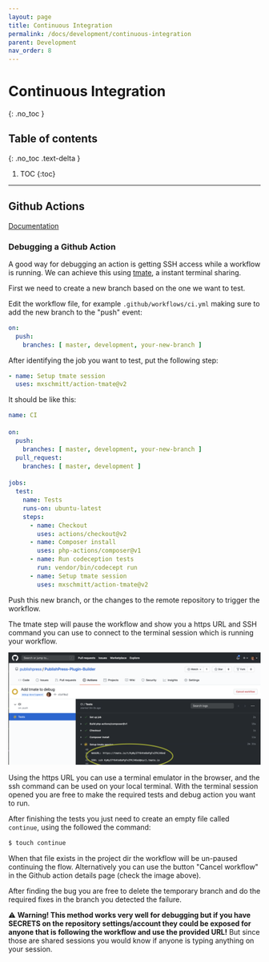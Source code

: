 ```yaml
---
layout: page
title: Continuous Integration
permalink: /docs/development/continuous-integration
parent: Development
nav_order: 8
---
```


# Continuous Integration
{: .no_toc }

## Table of contents
{: .no_toc .text-delta }

1. TOC
{:toc}

---

## Github Actions

[Documentation](https://docs.github.com/en/actions)

### Debugging a Github Action

A good way for debugging an action is getting SSH access while a workflow is running.
We can achieve this using [tmate](https://tmate.io/), a instant terminal sharing. 

First we need to create a new branch based on the one we want to test.

Edit the workflow file, for example `.github/workflows/ci.yml` making sure to add the new branch to the "push" event:

```yaml
on:
  push:
    branches: [ master, development, your-new-branch ]
```
After identifying the job you want to test, put the following step:

````yaml
- name: Setup tmate session
  uses: mxschmitt/action-tmate@v2
```` 

It should be like this:

```yaml
name: CI

on:
  push:
    branches: [ master, development, your-new-branch ]
  pull_request:
    branches: [ master, development ]

jobs:
  test:
    name: Tests
    runs-on: ubuntu-latest
    steps:
      - name: Checkout
        uses: actions/checkout@v2
      - name: Composer install
        uses: php-actions/composer@v1
      - name: Run codeception tests
        run: vendor/bin/codecept run
      - name: Setup tmate session
        uses: mxschmitt/action-tmate@v2
```

Push this new branch, or the changes to the remote repository to trigger the workflow.

The tmate step will pause the workflow and show you a https URL and SSH command you can use to connect to the terminal
session which is running your workflow.

![Paused Workflow Example](/assets/img/paused-github-action-example.png "Paused Workflow Example")

Using the https URL you can use a terminal emulator in the browser, and the ssh command can be used on your local terminal.
With the terminal session opened you are free to make the required tests and debug action you want to run.

After finishing the tests you just need to create an empty file called `continue`, using the followed the command:

```bash
$ touch continue
```

When that file exists in the project dir the workflow will be un-paused continuing the flow. Alternatively you can use
the button "Cancel workflow" in the Github action details page (check the image above).

After finding the bug you are free to delete the temporary branch and do the required fixes in the branch you detected
the failure. 

:warning: **Warning! This method works very well for debugging but if you have SECRETS on the repository settings/account
they could be exposed for anyone that is following the workflow and use the provided URL!** But since those are shared
sessions you would know if anyone is typing anything on your session. 
